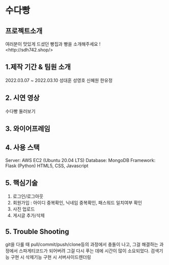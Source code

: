 # 수다빵
<h2>프로젝트소개</h2>
여러분이 맛있게 드셨던 빵집과 빵을 소개해주세요 !<br>
&lt;http://sdh742.shop/&gt;

<h2>1.제작 기간 & 팀원 소개</h2>
2022.03.07 ~ 2022.03.10
성대훈
성영호
신혜원
한유정
<h2>2. 시연 영상</h2>
수다빵 둘러보기

<h2>3. 와이어프레임</h2>


<h2>4. 사용 스택</h2>
Server: AWS EC2 (Ubuntu 20.04 LTS)
Database: MongoDB
Framework: Flask (Python)
HTML5, CSS, Javascript

<h2>5. 핵심기술</h2>
<ol>
<li>로그인/로그아웃
<li>회원가입 : 아이디 중복확인, 닉네임 중복확인, 패스워드 일치여부 확인
<li>사진 업로드
<li>게시글 추가/삭제
</ol>

<h2>5. Trouble Shooting</h2>
git을 다룰 때 pull/commit/push/clone등의 과정에서 충돌이 나고, 그걸 해결하는 과정에서 스파게티코드가 되어버려 그걸 다시 푸는 데에 시간이 많이 소요되었다.
검색기능 구현 시 
삭제기능 구현 시
서버사이드렌더링
